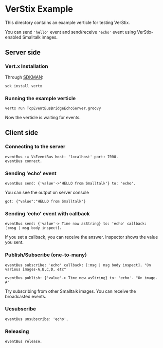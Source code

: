 VerStix Example
========

This directory contains an example verticle for testing VerStix.

You can send `'hello'` event and send/receive `'echo'` event using VerStix-enabled Smalltalk images.

## Server side

### Vert.x Installation

Through [SDKMAN](http://sdkman.io/):

```Shell
sdk install vertx
```

### Running the example verticle

```Shell
vertx run TcpEventBusBridgeEchoServer.groovy
```

Now the verticle is waiting for events.

## Client side

### Connecting to the server
```Smalltalk
eventBus := VsEventBus host: 'localhost' port: 7000.
eventBus connect.
```

### Sending 'echo' event
```Smalltalk
eventBus send: {'value'->'HELLO from Smalltalk'} to: 'echo'.
```

You can see the output on server console

```Shell
got: {"value":"HELLO from Smalltalk"}
```

### Sending 'echo' event with callback
```Smalltalk
eventBus send: {'value'-> Time now asString} to: 'echo' callback: [:msg | msg body inspect].
```

If you set a callback, you can receive the answer. Inspector shows the value you sent.

### Publish/Subscribe (one-to-many)
```Smalltalk
eventBus subscribe: 'echo' callback: [:msg | msg body inspect]. "On various images-A,B,C,D, etc"

eventBus publish: {'value'-> Time now asString} to: 'echo'. "On image-A"
```
Try subscribing from other Smalltalk images. You can receive the broadcasted events.

### Ucsubscribe
```Smalltalk
eventBus unsubscribe: 'echo'.
```

### Releasing
```Smalltalk
eventBus release.
```
